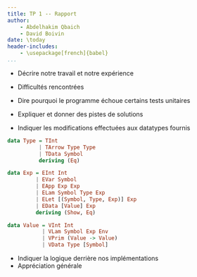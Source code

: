 ```yaml
---
title: TP 1 -- Rapport
author:
    - Abdelhakim Qbaich
    - David Boivin
date: \today
header-includes:
    - \usepackage[french]{babel}
...
```


* Décrire notre travail et notre expérience
* Difficultés rencontrées
* Dire pourquoi le programme échoue certains tests unitaires
* Expliquer et donner des pistes de solutions

* Indiquer les modifications effectuées aux datatypes fournis

``` haskell
data Type = TInt
          | TArrow Type Type
          | TData Symbol
          deriving (Eq)
```

``` haskell
data Exp = EInt Int
         | EVar Symbol
         | EApp Exp Exp
         | ELam Symbol Type Exp
         | ELet [(Symbol, Type, Exp)] Exp
         | EData [Value] Exp
         deriving (Show, Eq)
```

``` haskell
data Value = VInt Int
           | VLam Symbol Exp Env
           | VPrim (Value -> Value)
           | VData Type [Symbol]
```

* Indiquer la logique derrière nos implémentations
* Appréciation générale
